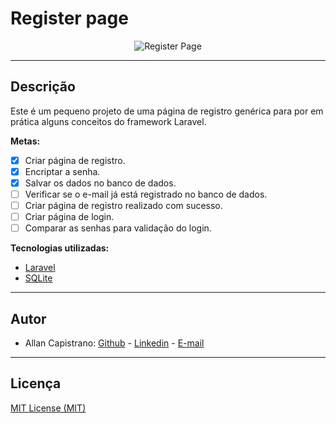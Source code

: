 # Register page

<p align="center">
  <img src="https://i.imgur.com/JWob5m8.png" alt="Register Page">
</p>

------------

## Descrição ##
Este é um pequeno projeto de uma página de registro genérica para por em prática alguns conceitos do framework Laravel.

**Metas:**
- [x] Criar página de registro.
- [x] Encriptar a senha.
- [x] Salvar os dados no banco de dados.
- [ ] Verificar se o e-mail já está registrado no banco de dados.
- [ ] Criar página de registro realizado com sucesso.
- [ ] Criar página de login.
- [ ] Comparar as senhas para validação do login.

**Tecnologias utilizadas:**
- [Laravel](https://laravel.com/)
- [SQLite](https://www.sqlite.org/index.html)

------------

## Autor ##
- Allan Capistrano: [Github](https://github.com/AllanCapistrano) - [Linkedin](https://www.linkedin.com/in/allancapistrano/) - [E-mail](https://mail.google.com/mail/u/0/?view=cm&fs=1&tf=1&source=mailto&to=asantos@ecomp.uefs.br)

------------

## Licença ##
[MIT License (MIT)](https://github.com/AllanCapistrano/register-page/blob/master/LICENSE)
